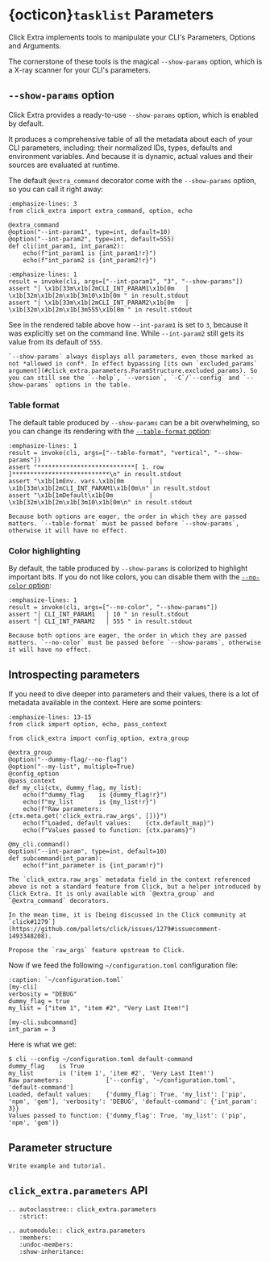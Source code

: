 # {octicon}`tasklist` Parameters

Click Extra implements tools to manipulate your CLI's Parameters, Options and Arguments.

The cornerstone of these tools is the magical `--show-params` option, which is a X-ray scanner for your CLI's parameters.

## `--show-params` option

Click Extra provides a ready-to-use `--show-params` option, which is enabled by default.

It produces a comprehensive table of all the metadata about each of your CLI parameters, including: their normalized IDs, types, defaults and environment variables. And because it is dynamic, actual values and their sources are evaluated at runtime.

The default `@extra_command` decorator come with the `--show-params` option, so you can call it right away:

```{click:example}
:emphasize-lines: 3
from click_extra import extra_command, option, echo

@extra_command
@option("--int-param1", type=int, default=10)
@option("--int-param2", type=int, default=555)
def cli(int_param1, int_param2):
    echo(f"int_param1 is {int_param1!r}")
    echo(f"int_param2 is {int_param2!r}")
```

```{click:run}
:emphasize-lines: 1
result = invoke(cli, args=["--int-param1", "3", "--show-params"])
assert "│ \x1b[33m\x1b[2mCLI_INT_PARAM1\x1b[0m   │ \x1b[32m\x1b[2m\x1b[3m10\x1b[0m " in result.stdout
assert "│ \x1b[33m\x1b[2mCLI_INT_PARAM2\x1b[0m   │ \x1b[32m\x1b[2m\x1b[3m555\x1b[0m " in result.stdout
```

See in the rendered table above how `--int-param1` is set to `3`, because it was explicitly set on the command line. While `--int-param2` still gets its value from its default of `555`.

```{hint}
`--show-params` always displays all parameters, even those marked as not *allowed in conf*. In effect bypassing [its own `excluded_params` argument](#click_extra.parameters.ParamStructure.excluded_params). So you can still see the `--help`, `--version`, `-C`/`--config` and `--show-params` options in the table.
```

### Table format

The default table produced by `--show-params` can be a bit overwhelming, so you can change its rendering with the [`--table-format` option](table.md#table-formats):

```{click:run}
:emphasize-lines: 1
result = invoke(cli, args=["--table-format", "vertical", "--show-params"])
assert "***************************[ 1. row ]***************************\n" in result.stdout
assert "\x1b[1mEnv. vars.\x1b[0m       | \x1b[33m\x1b[2mCLI_INT_PARAM1\x1b[0m\n" in result.stdout
assert "\x1b[1mDefault\x1b[0m          | \x1b[32m\x1b[2m\x1b[3m10\x1b[0m\n" in result.stdout
```

```{caution}
Because both options are eager, the order in which they are passed matters. `--table-format` must be passed before `--show-params`, otherwise it will have no effect.
```

### Color highlighting

By default, the table produced by `--show-params` is colorized to highlight important bits. If you do not like colors, you can disable them with the [`--no-color` option](colorize.md#color-option):

```{click:run}
:emphasize-lines: 1
result = invoke(cli, args=["--no-color", "--show-params"])
assert "│ CLI_INT_PARAM1   │ 10 " in result.stdout
assert "│ CLI_INT_PARAM2   │ 555 " in result.stdout
```

```{caution}
Because both options are eager, the order in which they are passed matters. `--no-color` must be passed before `--show-params`, otherwise it will have no effect.
```

## Introspecting parameters

If you need to dive deeper into parameters and their values, there is a lot of metadata available in the context. Here are some pointers:

```{code-block} python
:emphasize-lines: 13-15
from click import option, echo, pass_context

from click_extra import config_option, extra_group

@extra_group
@option("--dummy-flag/--no-flag")
@option("--my-list", multiple=True)
@config_option
@pass_context
def my_cli(ctx, dummy_flag, my_list):
    echo(f"dummy_flag    is {dummy_flag!r}")
    echo(f"my_list       is {my_list!r}")
    echo(f"Raw parameters:            {ctx.meta.get('click_extra.raw_args', [])}")
    echo(f"Loaded, default values:    {ctx.default_map}")
    echo(f"Values passed to function: {ctx.params}")

@my_cli.command()
@option("--int-param", type=int, default=10)
def subcommand(int_param):
    echo(f"int_parameter is {int_param!r}")
```

```{caution}
The `click_extra.raw_args` metadata field in the context referenced above is not a standard feature from Click, but a helper introduced by Click Extra. It is only available with `@extra_group` and `@extra_command` decorators.

In the mean time, it is [being discussed in the Click community at `click#1279`](https://github.com/pallets/click/issues/1279#issuecomment-1493348208).
```

```{todo}
Propose the `raw_args` feature upstream to Click.
```

Now if we feed the following `~/configuration.toml` configuration file:

```{code-block} toml
:caption: `~/configuration.toml`
[my-cli]
verbosity = "DEBUG"
dummy_flag = true
my_list = ["item 1", "item #2", "Very Last Item!"]

[my-cli.subcommand]
int_param = 3
```

Here is what we get:

```{code-block} shell-session
$ cli --config ~/configuration.toml default-command
dummy_flag    is True
my_list       is ('item 1', 'item #2', 'Very Last Item!')
Raw parameters:            ['--config', '~/configuration.toml', 'default-command']
Loaded, default values:    {'dummy_flag': True, 'my_list': ['pip', 'npm', 'gem'], 'verbosity': 'DEBUG', 'default-command': {'int_param': 3}}
Values passed to function: {'dummy_flag': True, 'my_list': ('pip', 'npm', 'gem')}
```

## Parameter structure

```{todo}
Write example and tutorial.
```

## `click_extra.parameters` API

```{eval-rst}
.. autoclasstree:: click_extra.parameters
   :strict:
```

```{eval-rst}
.. automodule:: click_extra.parameters
   :members:
   :undoc-members:
   :show-inheritance:
```
